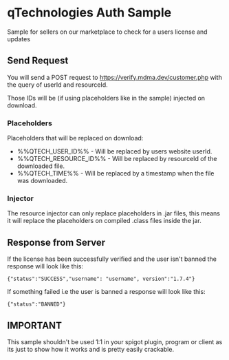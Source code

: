 # qTechnologies Auth Sample
Sample for sellers on our marketplace to check for a users license and updates

## Send Request
You will send a POST request to https://verify.mdma.dev/customer.php with the query of userId and resourceId.

Those IDs will be (if using placeholders like in the sample) injected on download.

### Placeholders
Placeholders that will be replaced on download:

- %%QTECH_USER_ID%% - Will be replaced by users website userId.
- %%QTECH_RESOURCE_ID%% - Will be replaced by resourceId of the downloaded file.
- %%QTECH_TIME%% - Will be replaced by a timestamp
  when the file was downloaded.

### Injector
The resource injector can only replace placeholders in .jar files, this means it will replace the placeholders on compiled .class files inside the jar.

## Response from Server
If the license has been successfully verified and the user isn't banned the response will look like this:

    {"status":"SUCCESS","username": "username", version":"1.7.4"}

If something failed i.e the user is banned a response will look like this:

    {"status":"BANNED"}


## IMPORTANT
This sample shouldn't be used 1:1 in your spigot plugin, program or client as its just to show how it works and is pretty easily crackable.

